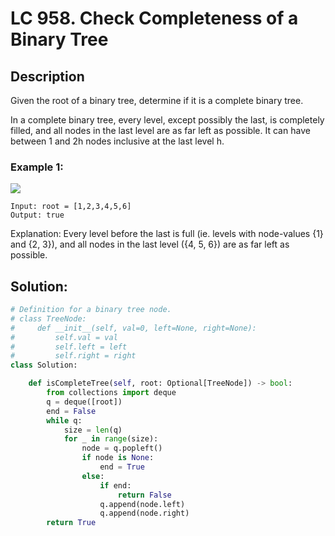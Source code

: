 # LC 958. Check Completeness of a Binary Tree

## Description
Given the root of a binary tree, determine if it is a complete binary tree.

In a complete binary tree, every level, except possibly the last, is completely filled, and all nodes in the last level are as far left as possible. It can have between 1 and 2h nodes inclusive at the last level h.


### Example 1:
<img src = "https://assets.leetcode.com/uploads/2018/12/15/complete-binary-tree-1.png">

```
Input: root = [1,2,3,4,5,6]
Output: true
```
Explanation: Every level before the last is full (ie. levels with node-values {1} and {2, 3}), and all nodes in the last level ({4, 5, 6}) are as far left as possible.

## Solution:
```python
# Definition for a binary tree node.
# class TreeNode:
#     def __init__(self, val=0, left=None, right=None):
#         self.val = val
#         self.left = left
#         self.right = right
class Solution:

    def isCompleteTree(self, root: Optional[TreeNode]) -> bool:
        from collections import deque
        q = deque([root])
        end = False
        while q:
            size = len(q)
            for _ in range(size):
                node = q.popleft()
                if node is None:
                    end = True
                else:
                    if end:
                        return False
                    q.append(node.left)
                    q.append(node.right)
        return True
```